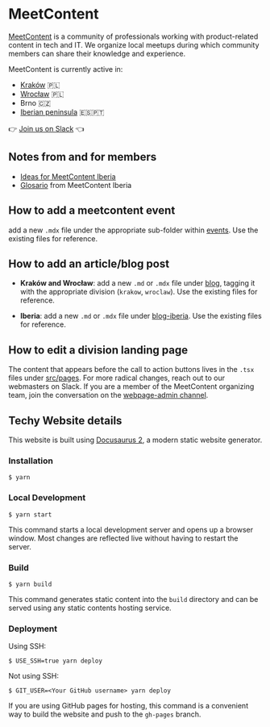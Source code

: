 # MeetContent

[MeetContent](https://meetcontent.org) is a community of professionals working
with product-related content in tech and IT. We organize local meetups during
which community members can share their knowledge and experience.

MeetContent is currently active in:

- [Kraków](https://meetcontent.github.io/krakow) 🇵🇱
- [Wrocław](https://meetcontent.github.io/wroclaw) 🇵🇱
- Brno 🇨🇿
- [Iberian peninsula](https://meetcontent.github.io/iberia) 🇪🇸🇵🇹

👉
[Join us on Slack](https://join.slack.com/t/meetcontent/shared_invite/enQtNDUyNDI2ODY2MTEyLTJmMjkxMGYwZjgwOTJhYjNjMzU5MWVjODNkYmZiNThkMDE4MDQzOTA0ODRhZTM2MDRkNmRiMTE3NWM4MmU2NzI.)
👈

## Notes from and for members

- [Ideas for MeetContent Iberia](MC_IBERIA_IDEAS.md)
- [Glosario](MC_IBERIA_GLOSARIO.md) from MeetContent Iberia

## How to add a meetcontent event

add a new `.mdx` file under the appropriate sub-folder within [events](events). Use the existing files for reference.

## How to add an article/blog post

- **Kraków and Wrocław**: add a new `.md` or `.mdx` file under [blog](blog), tagging it with the appropriate division (`krakow`, `wroclaw`). Use the existing files for reference.

- **Iberia**: add a new `.md` or `.mdx` file under [blog-iberia](blog-iberia). Use the existing files for reference.

## How to edit a division landing page

The content that appears before the call to action buttons lives in the `.tsx` files under [src/pages](src/pages).
For more radical changes, reach out to our webmasters on Slack. If you are a member of the MeetContent organizing team, join the conversation on the [webpage-admin channel](https://meetcontent.slack.com/archives/C05NK62J7EE).

## Techy Website details

This website is built using [Docusaurus 2](https://docusaurus.io/), a modern
static website generator.

### Installation

```
$ yarn
```

### Local Development

```
$ yarn start
```

This command starts a local development server and opens up a browser window.
Most changes are reflected live without having to restart the server.

### Build

```
$ yarn build
```

This command generates static content into the `build` directory and can be
served using any static contents hosting service.

### Deployment

Using SSH:

```
$ USE_SSH=true yarn deploy
```

Not using SSH:

```
$ GIT_USER=<Your GitHub username> yarn deploy
```

If you are using GitHub pages for hosting, this command is a convenient way to
build the website and push to the `gh-pages` branch.
